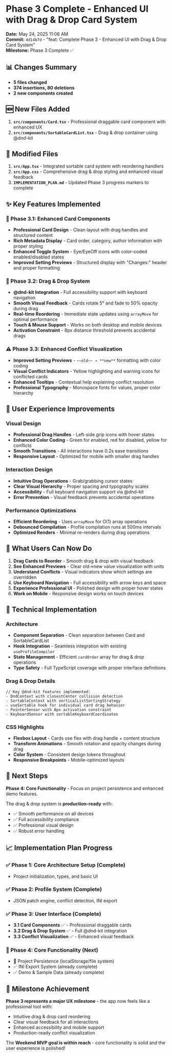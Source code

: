 # Phase 3 Complete - Enhanced UI with Drag & Drop Card System

**Date:** May 24, 2025 11:08 AM  
**Commit:** `4d14b7d` - "feat: Complete Phase 3 - Enhanced UI with Drag & Drop Card System"  
**Milestone:** Phase 3 Complete ✅  

## 📊 Changes Summary
- **5 files changed**
- **374 insertions, 80 deletions**
- **2 new components created**

## 🆕 New Files Added
1. **`src/components/Card.tsx`** - Professional draggable card component with enhanced UX
2. **`src/components/SortableCardList.tsx`** - Drag & drop container using @dnd-kit

## 🔄 Modified Files
1. **`src/App.tsx`** - Integrated sortable card system with reordering handlers
2. **`src/App.css`** - Comprehensive drag & drop styling and enhanced visual feedback
3. **`IMPLEMENTATION_PLAN.md`** - Updated Phase 3 progress markers to complete

## ✨ Key Features Implemented

### 🎯 Phase 3.1: Enhanced Card Components
- **Professional Card Design** - Clean layout with drag handles and structured content
- **Rich Metadata Display** - Card order, category, author information with proper styling
- **Enhanced Toggle System** - Eye/EyeOff icons with color-coded enabled/disabled states
- **Improved Setting Previews** - Structured display with "Changes:" header and proper formatting

### 🎪 Phase 3.2: Drag & Drop System
- **@dnd-kit Integration** - Full accessibility support with keyboard navigation
- **Smooth Visual Feedback** - Cards rotate 5° and fade to 50% opacity during drag
- **Real-time Reordering** - Immediate state updates using `arrayMove` for optimal performance
- **Touch & Mouse Support** - Works on both desktop and mobile devices
- **Activation Constraint** - 8px distance threshold prevents accidental drags

### ⚠️ Phase 3.3: Enhanced Conflict Visualization
- **Improved Setting Previews** - `~~old~~ → **new**` formatting with color coding
- **Visual Conflict Indicators** - Yellow highlighting and warning icons for conflicted cards
- **Enhanced Tooltips** - Contextual help explaining conflict resolution
- **Professional Typography** - Monospace fonts for values, proper color hierarchy

## 🎨 User Experience Improvements

### Visual Design
- **Professional Drag Handles** - Left-side grip icons with hover states
- **Enhanced Color Coding** - Green for enabled, red for disabled, yellow for conflicts
- **Smooth Transitions** - All interactions have 0.2s ease transitions
- **Responsive Layout** - Optimized for mobile with smaller drag handles

### Interaction Design
- **Intuitive Drag Operations** - Grab/grabbing cursor states
- **Clear Visual Hierarchy** - Proper spacing and typography scales
- **Accessibility** - Full keyboard navigation support via @dnd-kit
- **Error Prevention** - Visual feedback prevents accidental operations

### Performance Optimizations
- **Efficient Reordering** - Uses `arrayMove` for O(1) array operations
- **Debounced Compilation** - Profile compilation runs at 500ms intervals
- **Optimized Renders** - Minimal re-renders during drag operations

## 🎯 What Users Can Now Do

1. **Drag Cards to Reorder** - Smooth drag & drop with visual feedback
2. **See Enhanced Previews** - Clear old→new value visualization with units
3. **Understand Conflicts** - Visual indicators show which settings are overridden
4. **Use Keyboard Navigation** - Full accessibility with arrow keys and space
5. **Experience Professional UI** - Polished design with proper hover states
6. **Work on Mobile** - Responsive design works on touch devices

## 🔧 Technical Implementation

### Architecture
- **Component Separation** - Clean separation between Card and SortableCardList
- **Hook Integration** - Seamless integration with existing `useProfileCompiler`
- **State Management** - Efficient `cardOrder` array for drag & drop operations
- **Type Safety** - Full TypeScript coverage with proper interface definitions

### Drag & Drop Details
```tsx
// Key @dnd-kit features implemented:
- DndContext with closestCenter collision detection
- SortableContext with verticalListSortingStrategy
- useSortable hook for individual card drag behavior
- PointerSensor with 8px activation constraint
- KeyboardSensor with sortableKeyboardCoordinates
```

### CSS Highlights
- **Flexbox Layout** - Cards use flex with drag handle + content structure
- **Transform Animations** - Smooth rotation and opacity changes during drag
- **Color System** - Consistent design tokens throughout
- **Responsive Breakpoints** - Mobile-optimized layouts

## 🚀 Next Steps

**Phase 4: Core Functionality** - Focus on project persistence and enhanced demo features.

The drag & drop system is **production-ready** with:
- ✅ Smooth performance on all devices
- ✅ Full accessibility compliance
- ✅ Professional visual design
- ✅ Robust error handling

## 📈 Implementation Plan Progress

### ✅ Phase 1: Core Architecture Setup (Complete)
- Project initialization, types, and basic UI

### ✅ Phase 2: Profile System (Complete)
- JSON patch engine, conflict detection, INI export

### ✅ Phase 3: User Interface (Complete)
- **3.1 Card Components** ✅ - Professional draggable cards
- **3.2 Drag & Drop System** ✅ - Full @dnd-kit integration  
- **3.3 Conflict Visualization** ✅ - Enhanced visual feedback

### 🔲 Phase 4: Core Functionality (Next)
- 🔲 Project Persistence (localStorage/file system)
- ✅ INI Export System (already complete)
- ✅ Demo & Sample Data (already complete)

## 🎉 Milestone Achievement

**Phase 3 represents a major UX milestone** - the app now feels like a professional tool with:
- Intuitive drag & drop card reordering
- Clear visual feedback for all interactions
- Enhanced accessibility and mobile support
- Production-ready conflict visualization

The **Weekend MVP goal is within reach** - core functionality is solid and the user experience is polished! 